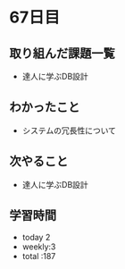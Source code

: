 # 67日目
## 取り組んだ課題一覧
- 達人に学ぶDB設計
## わかったこと
- システムの冗長性について
## 次やること
- 達人に学ぶDB設計
## 学習時間
- today 2
- weekly:3
- total :187